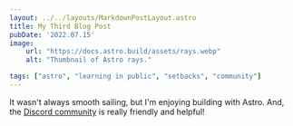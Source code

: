 ```yaml
---
layout: ../../layouts/MarkdownPostLayout.astro
title: My Third Blog Post
pubDate: '2022.07.15'
image:
    url: "https://docs.astro.build/assets/rays.webp"
    alt: "Thumbnail of Astro rays."

tags: ["astro", "learning in public", "setbacks", "community"]
---
```

It wasn't always smooth sailing, but I'm enjoying building with Astro. And, the [Discord community](https://astro.build/chat) is really friendly and helpful!